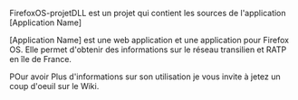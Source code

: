  FirefoxOS-projetDLL est un projet qui contient les sources de l'application [Application Name] 
 
[Application Name] est une web application et une application pour Firefox OS. Elle permet d'obtenir des informations sur le réseau transilien et RATP en île de France. 

POur avoir Plus d'informations sur son utilisation je vous invite à jetez un coup d'oeuil sur le Wiki.


